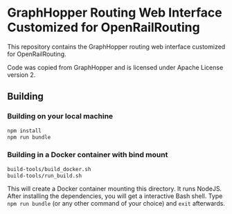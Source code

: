 # GraphHopper Routing Web Interface Customized for OpenRailRouting

This repository contains the GraphHopper routing web interface customized for OpenRailRouting.

Code was copied from GraphHopper and is licensed under Apache License version 2.

## Building

### Building on your local machine

```sh
npm install
npm run bundle
```

### Building in a Docker container with bind mount

```sh
build-tools/build_docker.sh
build-tools/run_build.sh
```

This will create a Docker container mounting this directory. It runs NodeJS.
After installing the dependencies, you will get a interactive Bash shell.
Type `npm run bundle` (or any other command of your choice) and `exit` afterwards.
